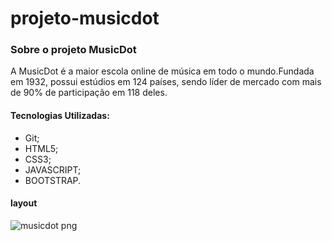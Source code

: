 # projeto-musicdot

### Sobre o projeto MusicDot 
  A MusicDot é a maior escola online de música em todo o mundo.Fundada em 1932, possui estúdios em 124 países, sendo líder de mercado com mais de 90% de participação em 118 deles.
  
#### Tecnologias Utilizadas: 
* Git;
* HTML5;
* CSS3;
* JAVASCRIPT;
* BOOTSTRAP.

 #### layout
![musicdot png](https://user-images.githubusercontent.com/56198906/108780035-20aa1c80-7568-11eb-8a32-dad89fced7b6.png)






